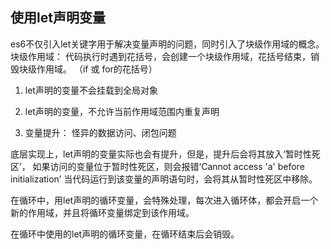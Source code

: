 ## 使用let声明变量

es6不仅引入let关键字用于解决变量声明的问题，同时引入了块级作用域的概念。
块级作用域： 代码执行时遇到花括号，会创建一个块级作用域，花括号结束，销毁块级作用域。
（if 或 for的花括号）



1. let声明的变量不会挂载到全局对象
   
2. let声明的变量，不允许当前作用域范围内重复声明
   
3. 变量提升： 怪异的数据访问、闭包问题

底层实现上，let声明的变量实际也会有提升，但是，提升后会将其放入‘暂时性死区’，
如果访问的变量位于暂时性死区，则会报错‘Cannot access 'a' before initialization’
当代码运行到该变量的声明语句时，会将其从暂时性死区中移除。

在循环中，用let声明的循环变量，会特殊处理，每次进入循环体，都会开启一个新的作用域，并且将循环变量绑定到该作用域。

在循环中使用的let声明的循环变量，在循环结束后会销毁。